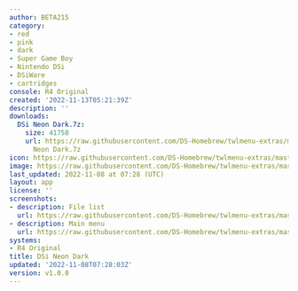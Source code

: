```yaml
---
author: BETA215
category:
- red
- pink
- dark
- Super Game Boy
- Nintendo DSi
- DSiWare
- cartridges
console: R4 Original
created: '2022-11-13T05:21:39Z'
description: ''
downloads:
  DSi Neon Dark.7z:
    size: 41758
    url: https://raw.githubusercontent.com/DS-Homebrew/twlmenu-extras/master/_nds/TWiLightMenu/r4menu/themes/DSi
      Neon Dark.7z
icon: https://raw.githubusercontent.com/DS-Homebrew/twlmenu-extras/master/unistore/icons/r4.png
image: https://raw.githubusercontent.com/DS-Homebrew/twlmenu-extras/master/unistore/icons/r4.png
last_updated: 2022-11-08 at 07:28 (UTC)
layout: app
license: ''
screenshots:
- description: File list
  url: https://raw.githubusercontent.com/DS-Homebrew/twlmenu-extras/master/_nds/TWiLightMenu/r4menu/themes/meta/DSi%20Neon%20Dark/screenshots/file-list.png
- description: Main menu
  url: https://raw.githubusercontent.com/DS-Homebrew/twlmenu-extras/master/_nds/TWiLightMenu/r4menu/themes/meta/DSi%20Neon%20Dark/screenshots/main-menu.png
systems:
- R4 Original
title: DSi Neon Dark
updated: '2022-11-08T07:28:03Z'
version: v1.0.0
---
```

